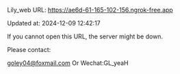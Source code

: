 Lily_web URL: https://ae6d-61-165-102-156.ngrok-free.app

Updated at: 2024-12-09 12:42:17

If you cannot open this URL, the server might be down.

Please contact: 

goley04@foxmail.com Or Wechat:GL_yeaH